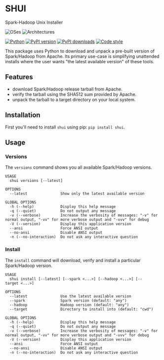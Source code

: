 # SHUI
Spark-Hadoop Unix Installer

![OSes](https://img.shields.io/badge/system-macOS%7CLinux%7CFreeBSD-green)
![Architectures](https://img.shields.io/badge/arch-i686%7Cx86__64-yellowgreen)

[![Python](https://img.shields.io/pypi/pyversions/shui.svg?logo=python&logoColor=white)](https://pypi.org/project/shui)
[![PyPI version](https://badge.fury.io/py/shui.svg)](https://badge.fury.io/py/shui)
[![PyPI downloads](https://img.shields.io/pypi/dm/shui)](https://img.shields.io/pypi/dm/shui)
[![Code style](https://github.com/jemrobinson/shui/workflows/check-code-style/badge.svg)](https://github.com/jemrobinson/shui/actions)

This package uses Python to download and unpack a pre-built version of Spark/Hadoop from Apache.
Its primary use-case is simplifying unattended installs where the user wants "the latest available version" of these tools.

## Features

* download Spark/Hadoop release tarball from Apache.
* verify the tarball using the SHA512 sum provided by Apache.
* unpack the tarball to a target directory on your local system.

## Installation

First you'll need to install `shui` using pip: `pip install shui`.

## Usage

### Versions
The `versions` command shows you all available Spark/Hadoop versions.

```
USAGE
  shui versions [--latest]

OPTIONS
  --latest               Show only the latest available version

GLOBAL OPTIONS
  -h (--help)            Display this help message
  -q (--quiet)           Do not output any message
  -v (--verbose)         Increase the verbosity of messages: "-v" for normal output, "-vv" for more verbose output and "-vvv" for debug
  -V (--version)         Display this application version
  --ansi                 Force ANSI output
  --no-ansi              Disable ANSI output
  -n (--no-interaction)  Do not ask any interactive question
```

### Install
The `install` command will download, verify and install a particular Spark/Hadoop version.

```
USAGE
  shui install [--latest] [--spark <...>] [--hadoop <...>] [--target <...>]

OPTIONS
  --latest               Use the latest available version
  --spark                Spark version (default: "any")
  --hadoop               Hadoop version (default: "any")
  --target               Directory to install into (default: "cwd")

GLOBAL OPTIONS
  -h (--help)            Display this help message
  -q (--quiet)           Do not output any message
  -v (--verbose)         Increase the verbosity of messages: "-v" for normal output, "-vv" for more verbose output and "-vvv" for debug
  -V (--version)         Display this application version
  --ansi                 Force ANSI output
  --no-ansi              Disable ANSI output
  -n (--no-interaction)  Do not ask any interactive question
```
